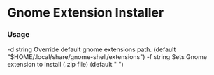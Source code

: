 # Gnome Extension Installer

### Usage

-d string
        Override default gnome extensions path. (default "$HOME/.local/share/gnome-shell/extensions")
-f string
        Sets Gnome extension to install (.zip file) (default " ")
